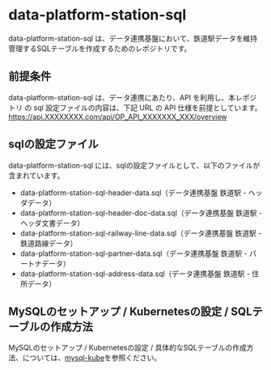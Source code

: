 # data-platform-station-sql 

data-platform-station-sql は、データ連携基盤において、鉄道駅データを維持管理するSQLテーブルを作成するためのレポジトリです。  

## 前提条件  
data-platform-station-sql は、データ連携にあたり、API を利用し、本レポジトリ の sql 設定ファイルの内容は、下記 URL の API 仕様を前提としています。  
https://api.XXXXXXXX.com/api/OP_API_XXXXXXX_XXX/overview   

## sqlの設定ファイル

data-platform-station-sql には、sqlの設定ファイルとして、以下のファイルが含まれています。    

* data-platform-station-sql-header-data.sql（データ連携基盤 鉄道駅 - ヘッダデータ）
* data-platform-station-sql-header-doc-data.sql（データ連携基盤 鉄道駅 - ヘッダ文書データ）
* data-platform-station-sql-railway-line-data.sql（データ連携基盤 鉄道駅 - 鉄道路線データ）
* data-platform-station-sql-partner-data.sql（データ連携基盤 鉄道駅 - パートナデータ）
* data-platform-station-sql-address-data.sql（データ連携基盤 鉄道駅 - 住所データ）

## MySQLのセットアップ / Kubernetesの設定 / SQLテーブルの作成方法
MySQLのセットアップ / Kubernetesの設定 / 具体的なSQLテーブルの作成方法、については、[mysql-kube](https://github.com/latonaio/mysql-kube)を参照ください。  
